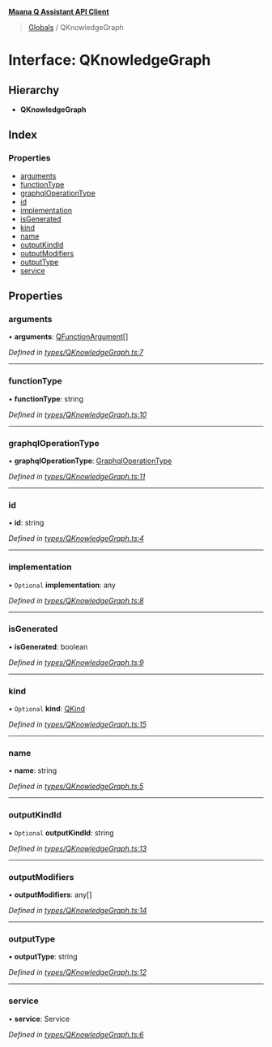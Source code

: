 **[Maana Q Assistant API Client](../README.md)**

> [Globals](../README.md) / QKnowledgeGraph

# Interface: QKnowledgeGraph

## Hierarchy

* **QKnowledgeGraph**

## Index

### Properties

* [arguments](qknowledgegraph.md#arguments)
* [functionType](qknowledgegraph.md#functiontype)
* [graphqlOperationType](qknowledgegraph.md#graphqloperationtype)
* [id](qknowledgegraph.md#id)
* [implementation](qknowledgegraph.md#implementation)
* [isGenerated](qknowledgegraph.md#isgenerated)
* [kind](qknowledgegraph.md#kind)
* [name](qknowledgegraph.md#name)
* [outputKindId](qknowledgegraph.md#outputkindid)
* [outputModifiers](qknowledgegraph.md#outputmodifiers)
* [outputType](qknowledgegraph.md#outputtype)
* [service](qknowledgegraph.md#service)

## Properties

### arguments

•  **arguments**: [QFunctionArgument](qfunctionargument.md)[]

*Defined in [types/QKnowledgeGraph.ts:7](https://github.com/maana-io/q-assistant-client/blob/develop/src/types/QKnowledgeGraph.ts#L7)*

___

### functionType

•  **functionType**: string

*Defined in [types/QKnowledgeGraph.ts:10](https://github.com/maana-io/q-assistant-client/blob/develop/src/types/QKnowledgeGraph.ts#L10)*

___

### graphqlOperationType

•  **graphqlOperationType**: [GraphqlOperationType](../README.md#graphqloperationtype)

*Defined in [types/QKnowledgeGraph.ts:11](https://github.com/maana-io/q-assistant-client/blob/develop/src/types/QKnowledgeGraph.ts#L11)*

___

### id

•  **id**: string

*Defined in [types/QKnowledgeGraph.ts:4](https://github.com/maana-io/q-assistant-client/blob/develop/src/types/QKnowledgeGraph.ts#L4)*

___

### implementation

• `Optional` **implementation**: any

*Defined in [types/QKnowledgeGraph.ts:8](https://github.com/maana-io/q-assistant-client/blob/develop/src/types/QKnowledgeGraph.ts#L8)*

___

### isGenerated

•  **isGenerated**: boolean

*Defined in [types/QKnowledgeGraph.ts:9](https://github.com/maana-io/q-assistant-client/blob/develop/src/types/QKnowledgeGraph.ts#L9)*

___

### kind

• `Optional` **kind**: [QKind](qkind.md)

*Defined in [types/QKnowledgeGraph.ts:15](https://github.com/maana-io/q-assistant-client/blob/develop/src/types/QKnowledgeGraph.ts#L15)*

___

### name

•  **name**: string

*Defined in [types/QKnowledgeGraph.ts:5](https://github.com/maana-io/q-assistant-client/blob/develop/src/types/QKnowledgeGraph.ts#L5)*

___

### outputKindId

• `Optional` **outputKindId**: string

*Defined in [types/QKnowledgeGraph.ts:13](https://github.com/maana-io/q-assistant-client/blob/develop/src/types/QKnowledgeGraph.ts#L13)*

___

### outputModifiers

•  **outputModifiers**: any[]

*Defined in [types/QKnowledgeGraph.ts:14](https://github.com/maana-io/q-assistant-client/blob/develop/src/types/QKnowledgeGraph.ts#L14)*

___

### outputType

•  **outputType**: string

*Defined in [types/QKnowledgeGraph.ts:12](https://github.com/maana-io/q-assistant-client/blob/develop/src/types/QKnowledgeGraph.ts#L12)*

___

### service

•  **service**: Service

*Defined in [types/QKnowledgeGraph.ts:6](https://github.com/maana-io/q-assistant-client/blob/develop/src/types/QKnowledgeGraph.ts#L6)*
